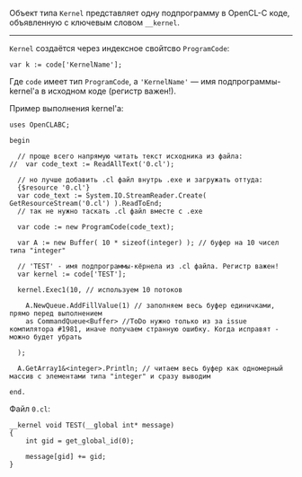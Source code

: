 ﻿


Объект типа `Kernel` представляет одну подпрограмму в OpenCL-C коде,
объявленную с ключевым словом `__kernel`.

---

`Kernel` создаётся через индексное свойтсво `ProgramCode`:
```
var k := code['KernelName'];
```
Где `code` имеет тип `ProgramCode`, а `'KernelName'` — имя подпрограммы-kernel'а в исходном коде (регистр важен!).

Пример выполнения kernel'а:
```
uses OpenCLABC;

begin
  
  // проще всего напрямую читать текст исходника из файла:
//  var code_text := ReadAllText('0.cl');
  
  // но лучше добавить .cl файл внутрь .exe и загружать оттуда:
  {$resource '0.cl'}
  var code_text := System.IO.StreamReader.Create( GetResourceStream('0.cl') ).ReadToEnd;
  // так не нужно таскать .cl файл вместе с .exe
  
  var code := new ProgramCode(code_text);
  
  var A := new Buffer( 10 * sizeof(integer) ); // буфер на 10 чисел типа "integer"
  
  // 'TEST' - имя подпрограммы-кёрнела из .cl файла. Регистр важен!
  var kernel := code['TEST'];
  
  kernel.Exec1(10, // используем 10 потоков
    
    A.NewQueue.AddFillValue(1) // заполняем весь буфер единичками, прямо перед выполнением
    as CommandQueue<Buffer> //ToDo нужно только из за issue компилятора #1981, иначе получаем странную ошибку. Когда исправят - можно будет убрать
    
  );
  
  A.GetArray1&<integer>.Println; // читаем весь буфер как одномерный массив с элементами типа "integer" и сразу выводим
  
end.
```
Файл `0.cl`:
```cl-c
__kernel void TEST(__global int* message)
{
	int gid = get_global_id(0);
	
	message[gid] += gid;
}
```


